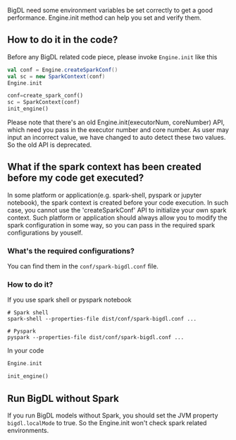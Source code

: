 BigDL need some environment variables be set correctly to get a good performance. Engine.init method
can help you set and verify them.

## How to do it in the code?
Before any BigDL related code piece, please invoke `Engine.init` like this

```scala
val conf = Engine.createSparkConf()
val sc = new SparkContext(conf)
Engine.init
```

```python
conf=create_spark_conf()
sc = SparkContext(conf)
init_engine()
```

Please note that there's an old Engine.init(executorNum, coreNumber) API, which need you pass in the
executor number and core number. As user may input an incorrect value, we have changed to auto
detect these two values. So the old API is deprecated.

## What if the spark context has been created before my code get executed?
In some platform or application(e.g. spark-shell, pyspark or jupyter notebook), the spark context
is created before your code execution. In such case, you cannot use the 'createSparkConf' API to
initialize your own spark context. Such platform or application should always allow you to modify
the spark configuration in some way, so you can pass in the required spark configurations by youself.

### What's the required configurations?
You can find them in the `conf/spark-bigdl.conf` file.

### How to do it?
If you use spark shell or pyspark notebook

```shell
# Spark shell
spark-shell --properties-file dist/conf/spark-bigdl.conf ...

# Pyspark
pyspark --properties-file dist/conf/spark-bigdl.conf ... 
```

In your code
```scala
Engine.init 
```
```python
init_engine()
```

## Run BigDL without Spark
If you run BigDL models without Spark, you should set the JVM property `bigdl.localMode` to true.
So the Engine.init won't check spark related environments.
